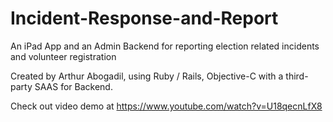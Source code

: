 Incident-Response-and-Report
============================

An iPad App and an Admin Backend for reporting election related incidents and volunteer registration

Created by Arthur Abogadil, using Ruby / Rails, Objective-C with a third-party SAAS for Backend.

Check out video demo at https://www.youtube.com/watch?v=U18qecnLfX8
